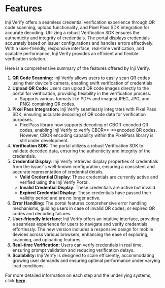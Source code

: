 # Features

Inji Verify offers a seamless credential verification experience through QR code scanning, upload functionality, and Pixel Pass SDK integration for accurate decoding. Utilizing a robust Verification SDK ensures the authenticity and integrity of credentials. The portal displays credentials accurately based on issuer configurations and handles errors effectively. With a user-friendly, responsive interface, real-time verification, and scalable performance, Inji Verify provides an efficient and flexible verification solution.

Here is a comprehensive summary of the features offered by Inji Verify.

1. **QR Code Scanning:** Inji Verify allows users to easily scan QR codes using their device's camera, enabling swift verification of credentials.
2. **Upload QR Code:** Users can upload QR code images directly to the portal for verification, providing flexibility in the verification process.
   * Supports various formats like PDFs and images(JPEG, JPG, and PNG) containing QR codes.
3. **Pixel Pass Integration:** Inji Verify seamlessly integrates with Pixel Pass SDK, ensuring accurate decoding of QR code data for verification purposes.
   * PixelPass library now supports decoding of CBOR-encoded QR codes, enabling Inji Verify to verify CBOR**-**encoded QR codes. However, CBOR encoding capability within the PixelPass library is still under development.
4. **Verification SDK:** The portal utilizes a robust Verification SDK to validate decoded data, ensuring the authenticity and integrity of the credentials.
5. **Credential Display**: Inji Verify retrieves display properties of credentials from the issuer's well-known configuration, ensuring a consistent and accurate representation of credential details.
   * **Valid Credential Display**: These credentials are currently active and verified using the Inji Verify Portal.
   * **Invalid Credential Display**: These credentials are active but invalid.
   * **Expired Credential Display**: These credentials have passed their validity period and are no longer active.
6. **Error Handling:** The portal features comprehensive error handling mechanisms, guiding users in case of invalid QR codes, or expired QR codes and decoding failures.
7. **User-friendly Interface**: Inji Verify offers an intuitive interface, providing a seamless experience for users to navigate and verify credentials effortlessly. The new version includes a responsive design for mobile devices across various browsers, enhancing the ease of exploring, scanning, and uploading features.
8. **Real-time Verification:** Users can verify credentials in real time, ensuring prompt validation and reducing verification delays.
9. **Scalability:** Inji Verify is designed to scale efficiently, accommodating growing user demands and ensuring optimal performance under varying load conditions.

For more detailed information on each step and the underlying systems, click [**here**](workflow.md)**.**
